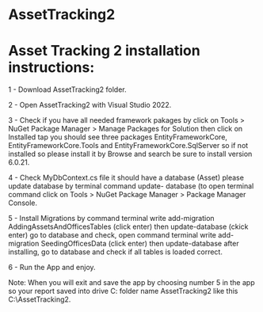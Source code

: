 # AssetTracking2

# Asset Tracking 2 installation instructions:
1 - Download AssetTracking2 folder.

2 - Open AssetTracking2 with Visual Studio 2022.

3 - Check if you have all needed framework pakages by click on Tools > NuGet Package Manager > Manage Packages for Solution then click on Installed tap you should see three packages EntityFrameworkCore, EntityFrameworkCore.Tools and EntityFrameworkCore.SqlServer so if not installed so please install it by Browse and search be sure to install version 6.0.21.

4 - Check MyDbContext.cs file it should have a database (Asset) please update database by terminal command update- database (to open terminal command click on Tools > NuGet Package Manager > Package Manager Console.

5 - Install Migrations by command terminal write add-migration AddingAssetsAndOfficesTables (click enter)
then update-database (ckick enter) go to database and check, open command terminal write add-migration SeedingOfficesData (click enter) then update-database after installing, go to database and check if all tables is loaded correct.

6 - Run the App and enjoy.

Note: When you will exit and save the app by choosing number 5 in the app so your report saved into drive C: folder name AssetTracking2 like this C:\AssetTracking2.
